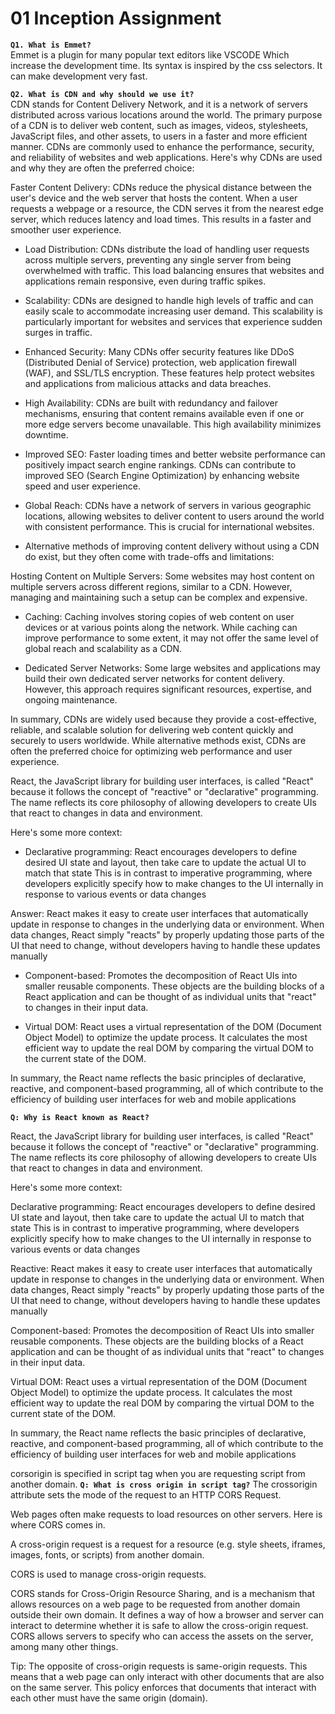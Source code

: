 # 01 Inception Assignment
**`Q1. What is Emmet?`** <br />
Emmet is a plugin for many popular text editors like VSCODE Which increase the development time. Its syntax is inspired by the css selectors. It can make development very fast.

**`Q2. What is CDN and why should we use it?`** <br />
CDN stands for Content Delivery Network, and it is a network of servers distributed across various locations around the world. The primary purpose of a CDN is to deliver web content, such as images, videos, stylesheets, JavaScript files, and other assets, to users in a faster and more efficient manner. CDNs are commonly used to enhance the performance, security, and reliability of websites and web applications. Here's why CDNs are used and why they are often the preferred choice:

Faster Content Delivery: CDNs reduce the physical distance between the user's device and the web server that hosts the content. When a user requests a webpage or a resource, the CDN serves it from the nearest edge server, which reduces latency and load times. This results in a faster and smoother user experience.

* Load Distribution: CDNs distribute the load of handling user requests across multiple servers, preventing any single server from being overwhelmed with traffic. This load balancing ensures that websites and applications remain responsive, even during traffic spikes.

* Scalability: CDNs are designed to handle high levels of traffic and can easily scale to accommodate increasing user demand. This scalability is particularly important for websites and services that experience sudden surges in traffic.

* Enhanced Security: Many CDNs offer security features like DDoS (Distributed Denial of Service) protection, web application firewall (WAF), and SSL/TLS encryption. These features help protect websites and applications from malicious attacks and data breaches.

* High Availability: CDNs are built with redundancy and failover mechanisms, ensuring that content remains available even if one or more edge servers become unavailable. This high availability minimizes downtime.

* Improved SEO: Faster loading times and better website performance can positively impact search engine rankings. CDNs can contribute to improved SEO (Search Engine Optimization) by enhancing website speed and user experience.

* Global Reach: CDNs have a network of servers in various geographic locations, allowing websites to deliver content to users around the world with consistent performance. This is crucial for international websites.

* Alternative methods of improving content delivery without using a CDN do exist, but they often come with trade-offs and limitations:

Hosting Content on Multiple Servers: Some websites may host content on multiple servers across different regions, similar to a CDN. However, managing and maintaining such a setup can be complex and expensive.

* Caching: Caching involves storing copies of web content on user devices or at various points along the network. While caching can improve performance to some extent, it may not offer the same level of global reach and scalability as a CDN.

* Dedicated Server Networks: Some large websites and applications may build their own dedicated server networks for content delivery. However, this approach requires significant resources, expertise, and ongoing maintenance.

In summary, CDNs are widely used because they provide a cost-effective, reliable, and scalable solution for delivering web content quickly and securely to users worldwide. While alternative methods exist, CDNs are often the preferred choice for optimizing web performance and user experience.

React, the JavaScript library for building user interfaces, is called "React" because it follows the concept of "reactive" or "declarative" programming. The name reflects its core philosophy of allowing developers to create UIs that react to changes in data and environment.

Here's some more context:

* Declarative programming: React encourages developers to define desired UI state and layout, then take care to update the actual UI to match that state This is in contrast to imperative programming, where developers explicitly specify how to make changes to the UI internally in response to various events or data changes

Answer: React makes it easy to create user interfaces that automatically update in response to changes in the underlying data or environment. When data changes, React simply "reacts" by properly updating those parts of the UI that need to change, without developers having to handle these updates manually

* Component-based: Promotes the decomposition of React UIs into smaller reusable components. These objects are the building blocks of a React application and can be thought of as individual units that "react" to changes in their input data.

* Virtual DOM: React uses a virtual representation of the DOM (Document Object Model) to optimize the update process. It calculates the most efficient way to update the real DOM by comparing the virtual DOM to the current state of the DOM.

In summary, the React name reflects the basic principles of declarative, reactive, and component-based programming, all of which contribute to the efficiency of building user interfaces for web and mobile applications

**`Q: Why is React known as React?`**

React, the JavaScript library for building user interfaces, is called "React" because it follows the concept of "reactive" or "declarative" programming. The name reflects its core philosophy of allowing developers to create UIs that react to changes in data and environment.

Here's some more context:

Declarative programming: React encourages developers to define desired UI state and layout, then take care to update the actual UI to match that state This is in contrast to imperative programming, where developers explicitly specify how to make changes to the UI internally in response to various events or data changes

Reactive: React makes it easy to create user interfaces that automatically update in response to changes in the underlying data or environment. When data changes, React simply "reacts" by properly updating those parts of the UI that need to change, without developers having to handle these updates manually

Component-based: Promotes the decomposition of React UIs into smaller reusable components. These objects are the building blocks of a React application and can be thought of as individual units that "react" to changes in their input data.

Virtual DOM: React uses a virtual representation of the DOM (Document Object Model) to optimize the update process. It calculates the most efficient way to update the real DOM by comparing the virtual DOM to the current state of the DOM.

In summary, the React name reflects the basic principles of declarative, reactive, and component-based programming, all of which contribute to the efficiency of building user interfaces for web and mobile applications

corsorigin is specified in script tag when you are requesting script from another domain.
**`Q: What is cross origin in script tag?`**
The crossorigin attribute sets the mode of the request to an HTTP CORS Request.

Web pages often make requests to load resources on other servers. Here is where CORS comes in.

A cross-origin request is a request for a resource (e.g. style sheets, iframes, images, fonts, or scripts) from another domain.

CORS is used to manage cross-origin requests.

CORS stands for Cross-Origin Resource Sharing, and is a mechanism that allows resources on a web page to be requested from another domain outside their own domain. It defines a way of how a browser and server can interact to determine whether it is safe to allow the cross-origin request. CORS allows servers to specify who can access the assets on the server, among many other things.

Tip: The opposite of cross-origin requests is same-origin requests. This means that a web page can only interact with other documents that are also on the same server. This policy enforces that documents that interact with each other must have the same origin (domain).